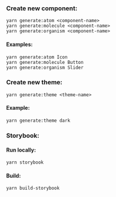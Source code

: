 ### Create new component:
    yarn generate:atom <component-name>
    yarn generate:molecule <component-name>
    yarn generate:organism <component-name>

#### Examples: 
    yarn generate:atom Icon
    yarn generate:molecule Button
    yarn generate:organism Slider

### Create new theme:
    yarn generate:theme <theme-name>

#### Example:
    yarn generate:theme dark

### Storybook:
#### Run locally:
    yarn storybook
#### Build:
    yarn build-storybook
